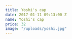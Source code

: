 ```yaml
---
title: Yoshi's cap
date: 2017-01-11 09:13:00 Z
name: Yoshi's cap
price: 32
image: "/uploads/yoshi.jpg"
---
```


